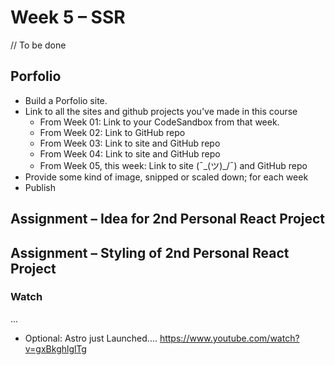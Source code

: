 # Week 5 – SSR

// To be done

## Porfolio

* Build a Porfolio site.
* Link to all the sites and github projects you've made in this course
  * From Week 01: Link to your CodeSandbox from that week.
  * From Week 02: Link to GitHub repo
  * From Week 03: Link to site and GitHub repo
  * From Week 04: Link to site and GitHub repo
  * From Week 05, this week: Link to site (¯\_(ツ)_/¯) and GitHub repo
* Provide some kind of image, snipped or scaled down; for each week
* Publish

## Assignment – Idea for 2nd Personal React Project

## Assignment – Styling of 2nd Personal React Project

### Watch

...

*  Optional: Astro just Launched....  https://www.youtube.com/watch?v=gxBkghlglTg



